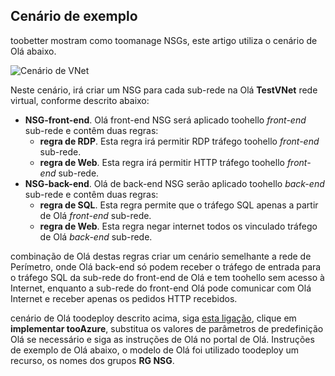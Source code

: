 ## <a name="sample-scenario"></a>Cenário de exemplo
toobetter mostram como toomanage NSGs, este artigo utiliza o cenário de Olá abaixo.

![Cenário de VNet](./media/virtual-networks-create-nsg-scenario-include/figure1.png)

Neste cenário, irá criar um NSG para cada sub-rede na Olá **TestVNet** rede virtual, conforme descrito abaixo: 

* **NSG-front-end**. Olá front-end NSG será aplicado toohello *front-end* sub-rede e contêm duas regras:    
  * **regra de RDP**. Esta regra irá permitir RDP tráfego toohello *front-end* sub-rede.
  * **regra de Web**. Esta regra irá permitir HTTP tráfego toohello *front-end* sub-rede.
* **NSG-back-end**. Olá de back-end NSG serão aplicado toohello *back-end* sub-rede e contêm duas regras:    
  * **regra de SQL**. Esta regra permite que o tráfego SQL apenas a partir de Olá *front-end* sub-rede.
  * **regra de Web**. Esta regra negar internet todos os vinculado tráfego de Olá *back-end* sub-rede.

combinação de Olá destas regras criar um cenário semelhante a rede de Perímetro, onde Olá back-end só podem receber o tráfego de entrada para o tráfego SQL da sub-rede do front-end de Olá e tem toohello sem acesso à Internet, enquanto a sub-rede do front-end Olá pode comunicar com Olá Internet e receber apenas os pedidos HTTP recebidos.

cenário de Olá toodeploy descrito acima, siga [esta ligação](http://github.com/telmosampaio/azure-templates/tree/master/201-IaaS-WebFrontEnd-SQLBackEnd-NSG), clique em **implementar tooAzure**, substitua os valores de parâmetros de predefinição Olá se necessário e siga as instruções de Olá no portal de Olá. Instruções de exemplo de Olá abaixo, o modelo de Olá foi utilizado toodeploy um recurso, os nomes dos grupos **RG NSG**. 

